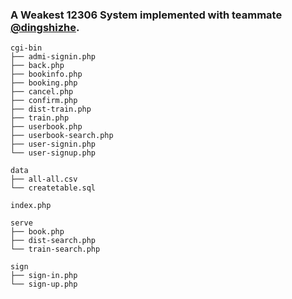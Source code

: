 ### A Weakest 12306 System implemented with teammate [@dingshizhe](https://github.com/dingshizhe).

```
cgi-bin
├── admi-signin.php
├── back.php
├── bookinfo.php
├── booking.php
├── cancel.php
├── confirm.php
├── dist-train.php
├── train.php
├── userbook.php
├── userbook-search.php
├── user-signin.php
└── user-signup.php

data
├── all-all.csv
└── createtable.sql

index.php 

serve
├── book.php
├── dist-search.php
└── train-search.php

sign
├── sign-in.php
└── sign-up.php
```
